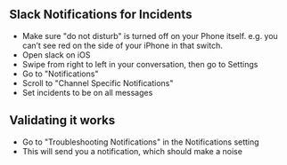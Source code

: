 ## Slack Notifications for Incidents

- Make sure "do not disturb" is turned off on your Phone itself. e.g. you can’t see red on the side of your iPhone
  in that switch.
- Open slack on iOS
- Swipe from right to left in your conversation, then go to Settings
- Go to "Notifications"
- Scroll to "Channel Specific Notifications"
- Set incidents to be on all messages

## Validating it works

- Go to "Troubleshooting Notifications" in the Notifications setting
- This will send you a notification, which should make a noise

